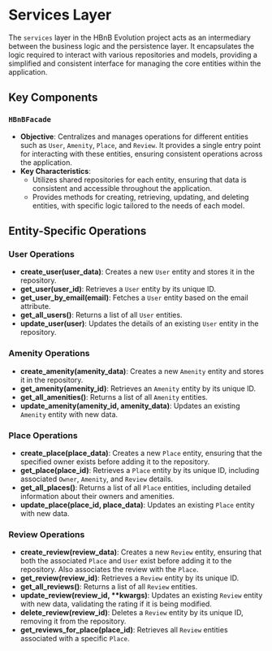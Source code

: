 # Services Layer

The `services` layer in the HBnB Evolution project acts as an intermediary between the business logic and the persistence layer. It encapsulates the logic required to interact with various repositories and models, providing a simplified and consistent interface for managing the core entities within the application.

## Key Components

### `HBnBFacade`
- **Objective**: Centralizes and manages operations for different entities such as `User`, `Amenity`, `Place`, and `Review`. It provides a single entry point for interacting with these entities, ensuring consistent operations across the application.
- **Key Characteristics**:
  - Utilizes shared repositories for each entity, ensuring that data is consistent and accessible throughout the application.
  - Provides methods for creating, retrieving, updating, and deleting entities, with specific logic tailored to the needs of each model.

## Entity-Specific Operations

### **User Operations**
- **create_user(user_data)**: Creates a new `User` entity and stores it in the repository.
- **get_user(user_id)**: Retrieves a `User` entity by its unique ID.
- **get_user_by_email(email)**: Fetches a `User` entity based on the email attribute.
- **get_all_users()**: Returns a list of all `User` entities.
- **update_user(user)**: Updates the details of an existing `User` entity in the repository.

### **Amenity Operations**
- **create_amenity(amenity_data)**: Creates a new `Amenity` entity and stores it in the repository.
- **get_amenity(amenity_id)**: Retrieves an `Amenity` entity by its unique ID.
- **get_all_amenities()**: Returns a list of all `Amenity` entities.
- **update_amenity(amenity_id, amenity_data)**: Updates an existing `Amenity` entity with new data.

### **Place Operations**
- **create_place(place_data)**: Creates a new `Place` entity, ensuring that the specified owner exists before adding it to the repository.
- **get_place(place_id)**: Retrieves a `Place` entity by its unique ID, including associated `Owner`, `Amenity`, and `Review` details.
- **get_all_places()**: Returns a list of all `Place` entities, including detailed information about their owners and amenities.
- **update_place(place_id, place_data)**: Updates an existing `Place` entity with new data.

### **Review Operations**
- **create_review(review_data)**: Creates a new `Review` entity, ensuring that both the associated `Place` and `User` exist before adding it to the repository. Also associates the review with the `Place`.
- **get_review(review_id)**: Retrieves a `Review` entity by its unique ID.
- **get_all_reviews()**: Returns a list of all `Review` entities.
- **update_review(review_id, \*\*kwargs)**: Updates an existing `Review` entity with new data, validating the rating if it is being modified.
- **delete_review(review_id)**: Deletes a `Review` entity by its unique ID, removing it from the repository.
- **get_reviews_for_place(place_id)**: Retrieves all `Review` entities associated with a specific `Place`.


